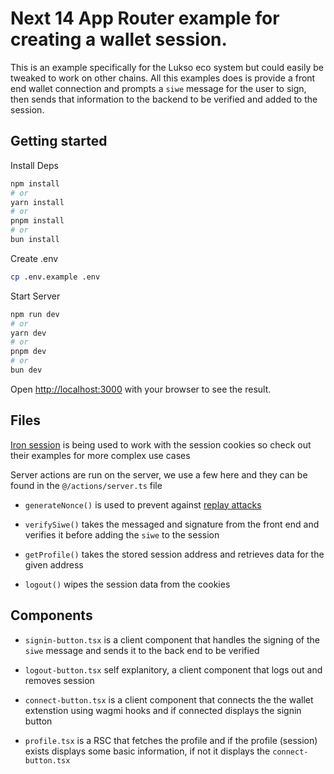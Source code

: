 # Next 14 App Router example for creating a wallet session.

This is an example specifically for the Lukso eco system but could easily be tweaked to work on other chains. All this examples does is provide a front end wallet connection and prompts a `siwe` message for the user to sign, then sends that information to the backend to be verified and added to the session.


## Getting started
Install Deps
```bash
npm install
# or
yarn install
# or
pnpm install
# or
bun install
```

Create .env
```bash
cp .env.example .env
```

Start Server
```bash
npm run dev
# or
yarn dev
# or
pnpm dev
# or
bun dev
```

Open [http://localhost:3000](http://localhost:3000) with your browser to see the result.

## Files
[Iron session](https://github.com/vvo/iron-session) is being used to work with the session cookies so check out their examples for more complex use cases

Server actions are run on the server, we use a few here and they can be found in the `@/actions/server.ts` file

- `generateNonce()` is used to prevent against [replay attacks](https://en.wikipedia.org/wiki/Replay_attack)

- `verifySiwe()` takes the messaged and signature from the front end and verifies it before adding the `siwe` to the session

- `getProfile()` takes the stored session address and retrieves data for the given address

- `logout()` wipes the session data from the cookies

## Components
- `signin-button.tsx` is a client component that handles the signing of the `siwe` message and sends it to the back end to be verified

- `logout-button.tsx` self explanitory, a client component that logs out and removes session

- `connect-button.tsx` is a client component that connects the the wallet extenstion using wagmi hooks and if connected displays the signin button

- `profile.tsx` is a RSC that fetches the profile and if the profile (session) exists displays some basic information, if not it displays the `connect-button.tsx`